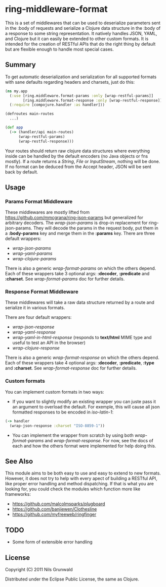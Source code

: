 # ring-middleware-format #

This is a set of middlewares that can be used to deserialize parameters sent in the :body of requests and serialize a Clojure data structure in the :body of a response to some string representation. It natively handles JSON, YAML, and Clojure but it can easily be extended to other custom formats. It is intended for the creation of RESTful APIs that do the right thing by default but are flexible enough to handle most special cases.

## Summary ##

To get automatic deserialization and serialization for all supported formats with sane defaults regarding headers and charsets, just do this:

```clojure
(ns my.app
  (:use [ring.middleware.format-params :only [wrap-restful-params]]
        [ring.middleware.format-response :only [wrap-restful-response]])
  (:require [compojure.handler :as handler]))

(defroutes main-routes
  ...)

(def app
  (-> (handler/api main-routes)
      (wrap-restful-params)
      (wrap-restful-response)))
```

Your routes should return raw clojure data structures where everything inside can be handled by the default encoders (no Java objects or fns mostly). If a route returns a _String_, _File_ or _InputStream_, nothing will be done. If no format can be deduced from the Accept header, JSON will be sent back by default.

## Usage ##

### Params Format Middleware ###

These middlewares are mostly lifted from https://github.com/mmcgrana/ring-json-params but generalized for arbitrary decoders. The _wrap-json-params_ is drop-in replacement for ring-json-params. They will decode the params in the request body, put them in a **:body-params** key and merge them in the **:params** key.
There are three default wrappers:
+ _wrap-json-params_
+ _wrap-yaml-params_
+ _wrap-clojure-params_

There is also a generic _wrap-format-params_ on which the others depend. Each of these wrappers take 3 optional args: **:decoder**, **:predicate** and **:charset**. See _wrap-format-params_ doc for further details.

### Response Format Middleware ###

These middlewares will take a raw data structure returned by a route and serialize it in various formats.

There are four default wrappers:
+ _wrap-json-response_
+ _wrap-yaml-response_
+ _wrap-yaml-in-html-response_ (responds to **text/html** MIME type and useful to test an API in the browser)
+ _wrap-clojure-response_

There is also a generic _wrap-format-response_ on which the others depend. Each of these wrappers take 4 optional args: **:decoder**, **:predicate**, **:type** and **:charset**. See _wrap-format-response_ doc for further details.

### Custom formats ###

You can implement custom formats in two ways:

+ If you want to slightly modify an existing wrapper you can juste pass it an argument to overload the default.
For exemple, this will cause all json formatted responses to be encoded in _iso-latin-1_:

```clojure
(-> handler
  (wrap-json-response :charset "ISO-8859-1"))
```
+ You can implement the wrapper from scratch by using both _wrap-format-params_ and _wrap-format-response_. For now, see the docs of each and how the others format were implemented for help doing this.

## See Also ##

This module aims to be both easy to use and easy to extend to new formats. However, it does not try to help with every apect of building a RESTful API, like proper error handling and method dispatching. If that is what you are looking for, you could check the modules which function more like frameworks:

+ https://github.com/malcolmsparks/plugboard
+ https://github.com/banjiewen/Clothesline
+ https://github.com/myfreeweb/ringfinger

## TODO ##

+ Some form of extensible error handling

## License ##

Copyright (C) 2011 Nils Grunwald

Distributed under the Eclipse Public License, the same as Clojure.
